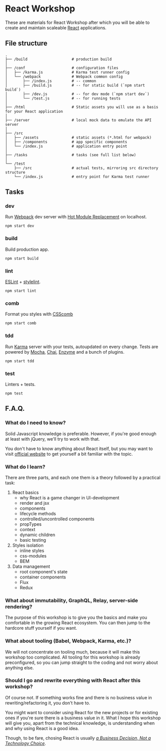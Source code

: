 React Workshop
==

These are materials for React Workshop after which you will be able to create and maintain scaleable [React](https://facebook.github.io/react/) applications.

## File structure

```
.
├── /build                    # production build
│
├── /conf                     # configuration files
│   ├── /karma.js             # Karma test runner config
│   └── /webpack	  	      # Webpack common config
│   	├── /index.js     	  # -- common
│   	├── /build.js     	  # -- for static build (`npm start build`)
│   	├── /dev.js       	  # -- for dev mode (`npm start dev`)
│   	└── /test.js     	  # -- for running tests
│
├── /html                     # Static assets you will use as a basis for your React application
│
├── /server                   # local mock data to emulate the API server
│
├── /src
│   ├── /assets               # static assets (*.html for webpack)
│   ├── /components           # app specific components
│   └── /index.js             # application entry point
│
├── /tasks                    # tasks (see full list below)
│
└── /test
	├── /src                  # actual tests, mirroring src directory structure
	└── /index.js             # entry point for Karma test runner
```

## Tasks

### dev

Run [Webpack](https://webpack.github.io/) dev server with [Hot Module Replacement](https://github.com/gaearon/react-transform-hmr) on localhost.

```shell
npm start dev
```

### build

Build production app.

```shell
npm start build
```

### lint

[ESLint](http://eslint.org/) + [stylelint](http://stylelint.io/).

```shell
npm start lint
```

### comb

Format you styles with [CSScomb](http://www.csscomb.com/)

```shell
npm start comb
```

### tdd

Run [Karma](https://karma-runner.github.io) server with your tests, autoupdated on every change. Tests are powered by [Mocha](https://mochajs.org/), [Chai](http://chaijs.com/), [Enzyme](https://github.com/airbnb/enzyme) and a bunch of plugins.

```shell
npm start tdd
```

### test

Linters + tests.

```shell
npm test
```

## F.A.Q.

### What do I need to know?

Solid Javascript knowledge is preferable. However, if you're good enough at least with jQuery, we'll try to work with that.

You don't have to know anything about React itself, but you may want to visit [official website](https://facebook.github.io/react/) to get yourself a bit familiar with the topic.

### What do I learn?

There are three parts, and each one them is a theory followed by a practical task:

1. React basics
	* why React is a game changer in UI-development
    * render and jsx
    * components
    * lifecycle methods
	* controlled/uncontrolled components
	* propTypes
	* context
	* dynamic children
	* basic testing
2. Styles isolation
	* inline styles
    * css-modules
    * BEM
3. Data management
	* root component's state
	* container components
	* Flux
	* Redux

### What about immutability, GraphQL, Relay, server-side rendering?

The purpose of this workshop is to give you the basics and make you comfortable in the growing React ecosystem. You can then jump to the hardcore stuff yourself if you want.

### What about tooling (Babel, Webpack, Karma, etc.)?

We will not concentrate on tooling much, because it will make this workshop too complicated. All tooling for this workshop is already preconfigured, so you can jump straight to the coding and not worry about anything else.

### Should I go and rewrite everything with React after this workshop?

Of course not. If something works fine and there is no business value in rewriting/refactoring it, you don't have to.

You might want to consider using React for the new projects or for existing ones if you're sure there is a business value in it. What I hope this workshop will give you, apart from the technical knowledge, is understanding when and why using React is a good idea.

Though, to be fare, chosing React is usually *[a Business Decision, Not a Technology Choice](https://blog.formidable.com/using-react-is-a-business-decision-not-a-technology-choice-63c4641c5f7#.hen0dop4v)*.
